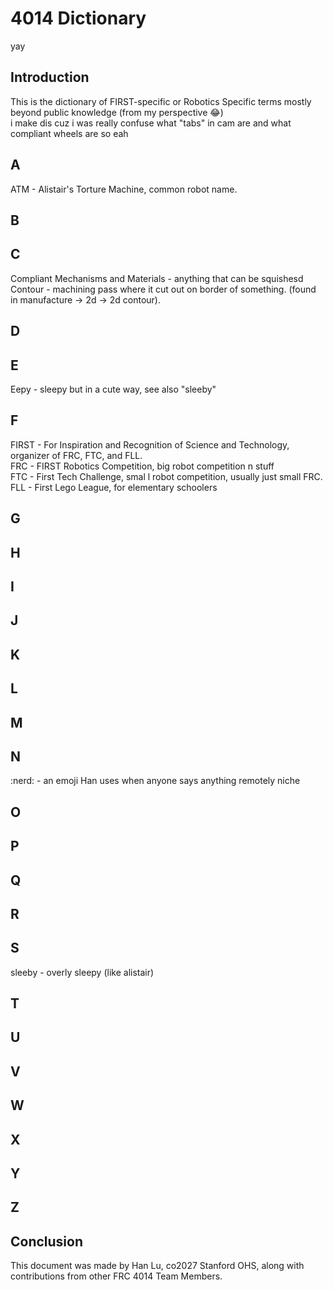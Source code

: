# 4014 Dictionary

yay

## Introduction

This is the dictionary of FIRST-specific or Robotics Specific terms mostly beyond public knowledge (from my perspective :joy:) <br>
i make dis cuz i was really confuse what "tabs" in cam are and what compliant wheels are so  eah

## A

ATM - Alistair's Torture Machine, common robot name. 

## B

## C

Compliant Mechanisms and Materials - anything that can be squishesd <br>
Contour - machining pass where it cut out on border of something. (found in manufacture -> 2d -> 2d contour). <br>

## D

## E

Eepy - sleepy but in a cute way, see also "sleeby"

## F

FIRST - For Inspiration and Recognition of Science and Technology, organizer of FRC, FTC, and FLL. <br>
FRC - FIRST Robotics Competition, big robot competition n stuff <br>
FTC - First Tech Challenge, smal l robot competition, usually just small FRC. <br> 
FLL - First Lego League, for elementary schoolers <br>

## G

## H

## I

## J

## K

## L

## M

## N

:nerd: - an emoji Han uses when anyone says anything remotely niche

## O

## P

## Q

## R

## S

sleeby - overly sleepy (like alistair)

## T

## U

## V

## W

## X

## Y

## Z

## Conclusion

This document was made by Han Lu, co2027 Stanford OHS, along with contributions from other FRC 4014 Team Members. 
